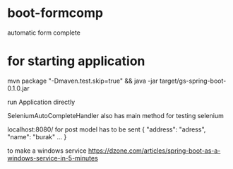 # boot-formcomp
automatic form complete

# for starting application
mvn package "-Dmaven.test.skip=true" && java -jar target/gs-spring-boot-0.1.0.jar

run Application directly

SeleniumAutoCompleteHandler also has main method for testing selenium

localhost:8080/
for post model has to be sent
{
	"address": "adress",
	"name": "burak"
	...
}

to make a windows service
https://dzone.com/articles/spring-boot-as-a-windows-service-in-5-minutes